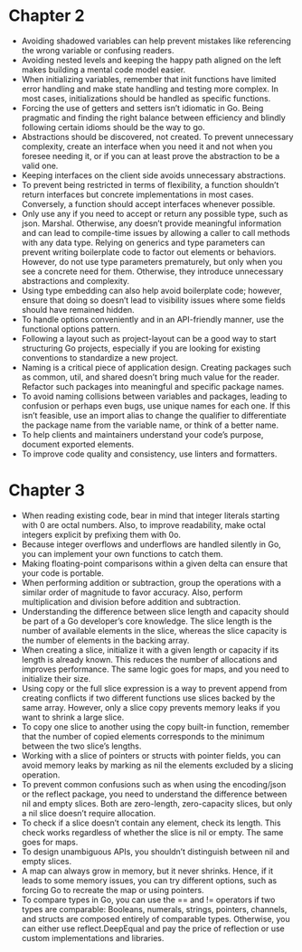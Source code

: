 # Chapter 2
* Avoiding shadowed variables can help prevent mistakes like referencing the wrong variable or confusing readers.
* Avoiding nested levels and keeping the happy path aligned on the left makes building a mental code model easier.
* When initializing variables, remember that init functions have limited error handling and make state handling and testing more complex. In most cases, initializations should be handled as specific functions.
* Forcing the use of getters and setters isn’t idiomatic in Go. Being pragmatic and finding the right balance between efficiency and blindly following certain idioms should be the way to go.
* Abstractions should be discovered, not created. To prevent unnecessary complexity, create an interface when you need it and not when you foresee needing it, or if you can at least prove the abstraction to be a valid one.
* Keeping interfaces on the client side avoids unnecessary abstractions.
* To prevent being restricted in terms of flexibility, a function shouldn’t return interfaces but concrete implementations in most cases. Conversely, a function should accept interfaces whenever possible.
* Only use any if you need to accept or return any possible type, such as json. Marshal. Otherwise, any doesn’t provide meaningful information and can lead to compile-time issues by allowing a caller to call methods with any data type. Relying on generics and type parameters can prevent writing boilerplate code to factor out elements or behaviors. However, do not use type parameters prematurely, but only when you see a concrete need for them. Otherwise, they introduce unnecessary abstractions and complexity.
* Using type embedding can also help avoid boilerplate code; however, ensure that doing so doesn’t lead to visibility issues where some fields should have remained hidden.
* To handle options conveniently and in an API-friendly manner, use the functional options pattern.
* Following a layout such as project-layout can be a good way to start structuring Go projects, especially if you are looking for existing conventions to standardize a new project.
* Naming is a critical piece of application design. Creating packages such as common, util, and shared doesn’t bring much value for the reader. Refactor such packages into meaningful and specific package names.
* To avoid naming collisions between variables and packages, leading to confusion or perhaps even bugs, use unique names for each one. If this isn’t feasible, use an import alias to change the qualifier to differentiate the package name from the variable name, or think of a better name.
* To help clients and maintainers understand your code’s purpose, document exported elements.
* To improve code quality and consistency, use linters and formatters.

# Chapter 3
* When reading existing code, bear in mind that integer literals starting with 0 are octal numbers. Also, to improve readability, make octal integers explicit by prefixing them with 0o.
* Because integer overflows and underflows are handled silently in Go, you can implement your own functions to catch them.
* Making floating-point comparisons within a given delta can ensure that your code is portable.
* When performing addition or subtraction, group the operations with a similar order of magnitude to favor accuracy. Also, perform multiplication and division before addition and subtraction.
* Understanding the difference between slice length and capacity should be part of a Go developer’s core knowledge. The slice length is the number of available elements in the slice, whereas the slice capacity is the number of elements in the backing array.
* When creating a slice, initialize it with a given length or capacity if its length is already known. This reduces the number of allocations and improves performance. The same logic goes for maps, and you need to initialize their size.
* Using copy or the full slice expression is a way to prevent append from creating conflicts if two different functions use slices backed by the same array. However, only a slice copy prevents memory leaks if you want to shrink a large slice.
* To copy one slice to another using the copy built-in function, remember that the number of copied elements corresponds to the minimum between the two slice’s lengths.
* Working with a slice of pointers or structs with pointer fields, you can avoid memory leaks by marking as nil the elements excluded by a slicing operation.
* To prevent common confusions such as when using the encoding/json or the reflect package, you need to understand the difference between nil and empty slices. Both are zero-length, zero-capacity slices, but only a nil slice doesn’t require allocation.
* To check if a slice doesn’t contain any element, check its length. This check works regardless of whether the slice is nil or empty. The same goes for maps.
* To design unambiguous APIs, you shouldn’t distinguish between nil and empty slices.
* A map can always grow in memory, but it never shrinks. Hence, if it leads to some memory issues, you can try different options, such as forcing Go to recreate the map or using pointers.
* To compare types in Go, you can use the == and != operators if two types are comparable: Booleans, numerals, strings, pointers, channels, and structs are composed entirely of comparable types. Otherwise, you can either use reflect.DeepEqual and pay the price of reflection or use custom implementations and libraries.










